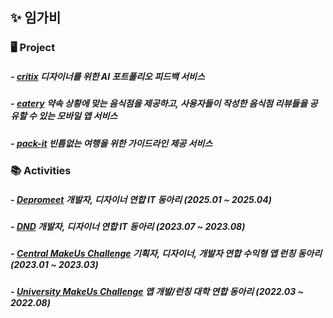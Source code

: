 ## ✨ 임가비

### 🖥 Project
##### - [critix](https://github.com/depromeet/16th-team1-FE) 디자이너를 위한 AI 포트폴리오 피드백 서비스
##### - [eatery](https://github.com/orgs/Zelusik/repositories) 약속 상황에 맞는 음식점을 제공하고, 사용자들이 작성한 음식점 리뷰들을 공유할 수 있는 모바일 앱 서비스
##### - [pack-it](https://github.com/orgs/PACKIT-Project/repositories) 빈틈없는 여행을 위한 가이드라인 제공 서비스

### 📚 Activities
##### - [Depromeet](https://www.depromeet.com/about) 개발자, 디자이너 연합 IT 동아리 (2025.01 ~ 2025.04)
##### - [DND](https://www.dnd.ac/) 개발자, 디자이너 연합 IT 동아리 (2023.07 ~ 2023.08)
##### - [Central MakeUs Challenge](https://www.makeus.in/cmc) 기획자, 디자이너, 개발자 연합 수익형 앱 런칭 동아리 (2023.01 ~ 2023.03)
##### - [University MakeUs Challenge](https://www.makeus.in/umc) 앱 개발/런칭 대학 연합 동아리 (2022.03 ~ 2022.08)
